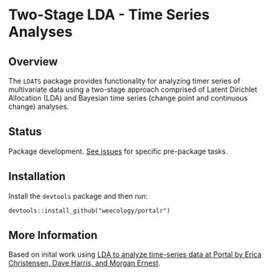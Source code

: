 # Two-Stage LDA - Time Series Analyses

## Overview

The `LDATS` package provides functionality for analyzing timer series of 
multivariate data using a two-stage approach comprised of Latent Dirichlet
Allocation (LDA) and Bayesian time series (change point and continuous change)
analyses.

## Status

Package development. [See issues](https://github.com/weecology/LDATS/issues)
for specific pre-package tasks.

## Installation

Install the `devtools` package and then run:

```
devtools::install_github("weecology/portalr")
```

## More Information 

Based on inital work using [LDA to analyze time-series data at Portal by Erica
Christensen, Dave Harris, and Morgan 
Ernest](https://github.com/emchristensen/Extreme-events-LDA).
